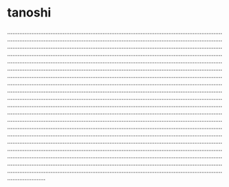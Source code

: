 # tanoshi

......................................................................................................................................................................................................................................................................................................................................................................................................................................................................................................................................................................................................................................................................................................................................................................................................................................................................................................................................................................................................................................................................................................................................................................................................................................................................................................................................................................................................................................................................................................................................................................................................................................................................................................................................................................................................................................................................................................................................................................................................................................................................................................................................................................................................................................................................................................................................................................................................................................................................................................................................................................................................